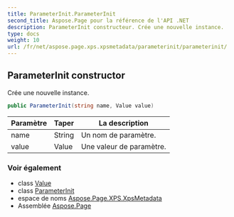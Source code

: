 ```yaml
---
title: ParameterInit.ParameterInit
second_title: Aspose.Page pour la référence de l'API .NET
description: ParameterInit constructeur. Crée une nouvelle instance.
type: docs
weight: 10
url: /fr/net/aspose.page.xps.xpsmetadata/parameterinit/parameterinit/
---
```

## ParameterInit constructor

Crée une nouvelle instance.

```csharp
public ParameterInit(string name, Value value)
```

| Paramètre | Taper | La description |
| --- | --- | --- |
| name | String | Un nom de paramètre. |
| value | Value | Une valeur de paramètre. |

### Voir également

* class [Value](../../value/)
* class [ParameterInit](../)
* espace de noms [Aspose.Page.XPS.XpsMetadata](../../parameterinit/)
* Assemblée [Aspose.Page](../../../)


